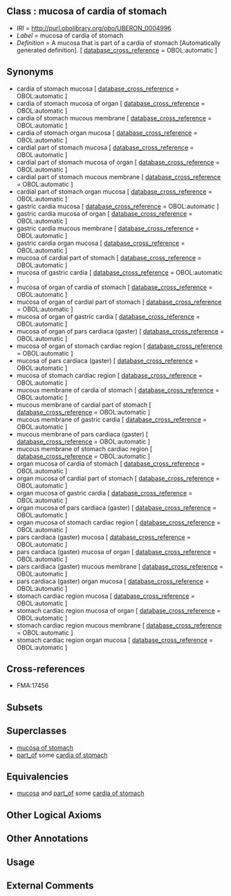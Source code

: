 
## Class : mucosa of cardia of stomach

 * *IRI* = http://purl.obolibrary.org/obo/UBERON_0004996
 * *Label* = mucosa of cardia of stomach
 * *Definition* = A mucosa that is part of a cardia of stomach [Automatically generated definition]. [ [database_cross_reference](../../ef/oboInOwl#hasDbXref.md) = OBOL:automatic ]

## Synonyms

 * cardia of stomach mucosa [ [database_cross_reference](../../ef/oboInOwl#hasDbXref.md) = OBOL:automatic ]
 * cardia of stomach mucosa of organ [ [database_cross_reference](../../ef/oboInOwl#hasDbXref.md) = OBOL:automatic ]
 * cardia of stomach mucous membrane [ [database_cross_reference](../../ef/oboInOwl#hasDbXref.md) = OBOL:automatic ]
 * cardia of stomach organ mucosa [ [database_cross_reference](../../ef/oboInOwl#hasDbXref.md) = OBOL:automatic ]
 * cardial part of stomach mucosa [ [database_cross_reference](../../ef/oboInOwl#hasDbXref.md) = OBOL:automatic ]
 * cardial part of stomach mucosa of organ [ [database_cross_reference](../../ef/oboInOwl#hasDbXref.md) = OBOL:automatic ]
 * cardial part of stomach mucous membrane [ [database_cross_reference](../../ef/oboInOwl#hasDbXref.md) = OBOL:automatic ]
 * cardial part of stomach organ mucosa [ [database_cross_reference](../../ef/oboInOwl#hasDbXref.md) = OBOL:automatic ]
 * gastric cardia mucosa [ [database_cross_reference](../../ef/oboInOwl#hasDbXref.md) = OBOL:automatic ]
 * gastric cardia mucosa of organ [ [database_cross_reference](../../ef/oboInOwl#hasDbXref.md) = OBOL:automatic ]
 * gastric cardia mucous membrane [ [database_cross_reference](../../ef/oboInOwl#hasDbXref.md) = OBOL:automatic ]
 * gastric cardia organ mucosa [ [database_cross_reference](../../ef/oboInOwl#hasDbXref.md) = OBOL:automatic ]
 * mucosa of cardial part of stomach [ [database_cross_reference](../../ef/oboInOwl#hasDbXref.md) = OBOL:automatic ]
 * mucosa of gastric cardia [ [database_cross_reference](../../ef/oboInOwl#hasDbXref.md) = OBOL:automatic ]
 * mucosa of organ of cardia of stomach [ [database_cross_reference](../../ef/oboInOwl#hasDbXref.md) = OBOL:automatic ]
 * mucosa of organ of cardial part of stomach [ [database_cross_reference](../../ef/oboInOwl#hasDbXref.md) = OBOL:automatic ]
 * mucosa of organ of gastric cardia [ [database_cross_reference](../../ef/oboInOwl#hasDbXref.md) = OBOL:automatic ]
 * mucosa of organ of pars cardiaca (gaster) [ [database_cross_reference](../../ef/oboInOwl#hasDbXref.md) = OBOL:automatic ]
 * mucosa of organ of stomach cardiac region [ [database_cross_reference](../../ef/oboInOwl#hasDbXref.md) = OBOL:automatic ]
 * mucosa of pars cardiaca (gaster) [ [database_cross_reference](../../ef/oboInOwl#hasDbXref.md) = OBOL:automatic ]
 * mucosa of stomach cardiac region [ [database_cross_reference](../../ef/oboInOwl#hasDbXref.md) = OBOL:automatic ]
 * mucous membrane of cardia of stomach [ [database_cross_reference](../../ef/oboInOwl#hasDbXref.md) = OBOL:automatic ]
 * mucous membrane of cardial part of stomach [ [database_cross_reference](../../ef/oboInOwl#hasDbXref.md) = OBOL:automatic ]
 * mucous membrane of gastric cardia [ [database_cross_reference](../../ef/oboInOwl#hasDbXref.md) = OBOL:automatic ]
 * mucous membrane of pars cardiaca (gaster) [ [database_cross_reference](../../ef/oboInOwl#hasDbXref.md) = OBOL:automatic ]
 * mucous membrane of stomach cardiac region [ [database_cross_reference](../../ef/oboInOwl#hasDbXref.md) = OBOL:automatic ]
 * organ mucosa of cardia of stomach [ [database_cross_reference](../../ef/oboInOwl#hasDbXref.md) = OBOL:automatic ]
 * organ mucosa of cardial part of stomach [ [database_cross_reference](../../ef/oboInOwl#hasDbXref.md) = OBOL:automatic ]
 * organ mucosa of gastric cardia [ [database_cross_reference](../../ef/oboInOwl#hasDbXref.md) = OBOL:automatic ]
 * organ mucosa of pars cardiaca (gaster) [ [database_cross_reference](../../ef/oboInOwl#hasDbXref.md) = OBOL:automatic ]
 * organ mucosa of stomach cardiac region [ [database_cross_reference](../../ef/oboInOwl#hasDbXref.md) = OBOL:automatic ]
 * pars cardiaca (gaster) mucosa [ [database_cross_reference](../../ef/oboInOwl#hasDbXref.md) = OBOL:automatic ]
 * pars cardiaca (gaster) mucosa of organ [ [database_cross_reference](../../ef/oboInOwl#hasDbXref.md) = OBOL:automatic ]
 * pars cardiaca (gaster) mucous membrane [ [database_cross_reference](../../ef/oboInOwl#hasDbXref.md) = OBOL:automatic ]
 * pars cardiaca (gaster) organ mucosa [ [database_cross_reference](../../ef/oboInOwl#hasDbXref.md) = OBOL:automatic ]
 * stomach cardiac region mucosa [ [database_cross_reference](../../ef/oboInOwl#hasDbXref.md) = OBOL:automatic ]
 * stomach cardiac region mucosa of organ [ [database_cross_reference](../../ef/oboInOwl#hasDbXref.md) = OBOL:automatic ]
 * stomach cardiac region mucous membrane [ [database_cross_reference](../../ef/oboInOwl#hasDbXref.md) = OBOL:automatic ]
 * stomach cardiac region organ mucosa [ [database_cross_reference](../../ef/oboInOwl#hasDbXref.md) = OBOL:automatic ]

## Cross-references

 * FMA:17456

## Subsets


## Superclasses

 * [mucosa of stomach](../../UBERON/99/UBERON_0001199.md)
 * [part_of](../../BFO/50/BFO_0000050.md) some [cardia of stomach](../../UBERON/62/UBERON_0001162.md)

## Equivalencies

 * [mucosa](../../UBERON/44/UBERON_0000344.md) and [part_of](../../BFO/50/BFO_0000050.md) some [cardia of stomach](../../UBERON/62/UBERON_0001162.md)

## Other Logical Axioms


## Other Annotations


## Usage


## External Comments

